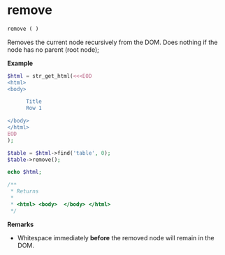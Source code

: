 # remove

```php
remove ( )
```

Removes the current node recursively from the DOM.
Does nothing if the node has no parent (root node);

**Example**

```php
$html = str_get_html(<<<EOD
<html>
<body>

	  Title
	  Row 1

</body>
</html>
EOD
);

$table = $html->find('table', 0);
$table->remove();

echo $html;

/**
 * Returns
 *
 * <html> <body>  </body> </html>
 */
```

**Remarks**

- Whitespace immediately **before** the removed node will remain in the DOM.
